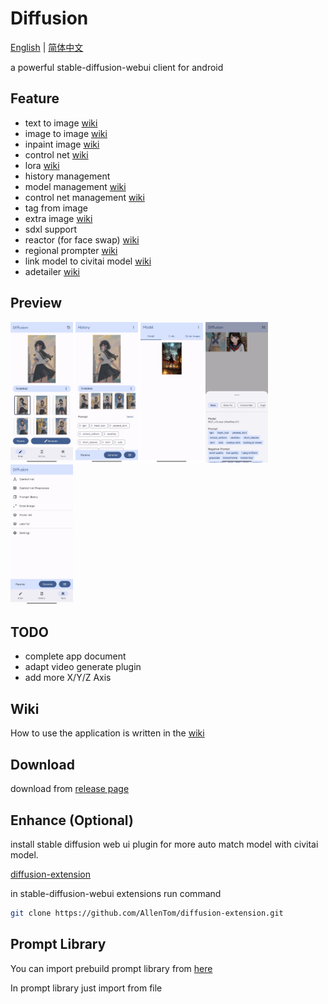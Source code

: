 # Diffusion
[English](#) | [简体中文](./README_zh_cn.md)


a powerful stable-diffusion-webui client for android

## Feature
- text to image [wiki](https://github.com/AllenTom/diffusion-client/wiki/QuickStart)
- image to image [wiki](https://github.com/AllenTom/diffusion-client/wiki/Image-to-image)
- inpaint image [wiki](https://github.com/AllenTom/diffusion-client/wiki/Image-to-image#inpaint)
- control net [wiki](https://github.com/AllenTom/diffusion-client/wiki/Extension-%E2%80%90-ControlNet)
- lora [wiki](https://github.com/AllenTom/diffusion-client/wiki/Lora-management)
- history management
- model management [wiki](https://github.com/AllenTom/diffusion-client/wiki/Model-management)
- control net management [wiki](https://github.com/AllenTom/diffusion-client/wiki/Extension-%E2%80%90-ControlNet)
- tag from image
- extra image [wiki](https://github.com/AllenTom/diffusion-client/wiki/Extension-%E2%80%90-Hires-fix)
- sdxl support
- reactor (for face swap) [wiki](https://github.com/AllenTom/diffusion-client/wiki/Extension-%E2%80%90-Reactor)
- regional prompter [wiki](https://github.com/AllenTom/diffusion-client/wiki/Extension-%E2%80%90-Regional-prompter)
- link model to civitai model [wiki](https://github.com/AllenTom/diffusion-client/wiki/Model-management#automatically-matches-civitai-models)
- adetailer [wiki](https://github.com/AllenTom/diffusion-client/wiki/Extension-%E2%80%90-Adetailer)
## Preview
<p float="left">
  <img src="./assets/preview_draw.jpg" width="100" />
  <img src="./assets/preview_history.jpg" width="100" /> 
  <img src="./assets/preview_model.jpg" width="100" /> 
  <img src="./assets/preview_params.jpg" width="100" /> 
  <img src="./assets/preview_tools.jpg" width="100" /> 
</p>

## TODO
- complete app document
- adapt video generate plugin
- add more X/Y/Z Axis

## Wiki
How to use the application is written in the [wiki](https://github.com/AllenTom/diffusion-client/wiki)

## Download
download from [release page](https://github.com/AllenTom/diffusion-client/releases)

## Enhance (Optional)
install stable diffusion web ui plugin for more auto match model with civitai model.

[diffusion-extension](https://github.com/AllenTom/diffusion-extension.git)

in stable-diffusion-webui extensions run command

```bash
git clone https://github.com/AllenTom/diffusion-extension.git
```

## Prompt Library
You can import prebuild prompt library from [here](https://github.com/AllenTom/diffusion-client/releases/tag/0.0.2)

In prompt library just import from file

